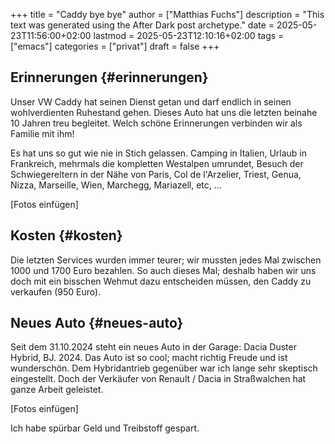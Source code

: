+++
title = "Caddy bye bye"
author = ["Matthias Fuchs"]
description = "This text was generated using the After Dark post archetype."
date = 2025-05-23T11:56:00+02:00
lastmod = 2025-05-23T12:10:16+02:00
tags = ["emacs"]
categories = ["privat"]
draft = false
+++

## Erinnerungen {#erinnerungen}

Unser VW Caddy hat seinen Dienst getan und darf endlich in seinen wohlverdienten Ruhestand gehen. Dieses Auto hat uns die letzten beinahe 10 Jahren treu begleitet. Welch schöne Erinnerungen verbinden wir als Familie mit ihm!

Es hat uns so gut wie nie in Stich gelassen. Camping in Italien, Urlaub in Frankreich, mehrmals die kompletten Westalpen umrundet, Besuch der Schwiegereltern in der Nähe von Paris, Col de l'Arzelier, Triest, Genua, Nizza, Marseille, Wien, Marchegg, Mariazell, etc, ...

[Fotos einfügen]


## Kosten {#kosten}

Die letzten Services wurden immer teurer; wir mussten jedes Mal zwischen 1000 und 1700 Euro bezahlen. So auch dieses Mal; deshalb haben wir uns doch mit ein bisschen Wehmut dazu entscheiden müssen, den Caddy zu verkaufen (950 Euro).


## Neues Auto {#neues-auto}

Seit dem 31.10.2024 steht ein neues Auto in der Garage: Dacia Duster Hybrid, BJ. 2024. Das Auto ist so cool; macht richtig Freude und ist wunderschön. Dem Hybridantrieb gegenüber war ich lange sehr skeptisch eingestellt. Doch der Verkäufer von Renault / Dacia in Straßwalchen hat ganze Arbeit geleistet.

[Fotos einfügen]

Ich habe spürbar Geld und Treibstoff gespart.
